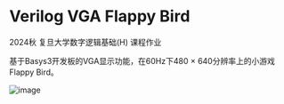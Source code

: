 # Verilog VGA Flappy Bird
2024秋 复旦大学数字逻辑基础(H) 课程作业

基于Basys3开发板的VGA显示功能，在60Hz下480 $\times$ 640分辨率上的小游戏Flappy Bird。

![image](https://github.com/Caster-L/Verilog-VGA-Flappy_Bird/blob/7ef6cd7db72d532b2c9f98d93ac515bc9ae42d57/Picture_vga/flappy_bird_3.jpg)
